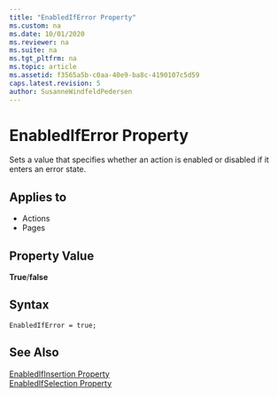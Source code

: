 ```yaml
---
title: "EnabledIfError Property"
ms.custom: na
ms.date: 10/01/2020
ms.reviewer: na
ms.suite: na
ms.tgt_pltfrm: na
ms.topic: article
ms.assetid: f3565a5b-c0aa-40e9-ba8c-4190107c5d59
caps.latest.revision: 5
author: SusanneWindfeldPedersen
---
```


# EnabledIfError Property

Sets a value that specifies whether an action is enabled or disabled if it enters an error state.  
  
## Applies to  
  
- Actions  
- Pages  
  
## Property Value

**True**/**false**  
 
## Syntax

```AL
EnabledIfError = true;
```

## See Also

[EnabledIfInsertion Property](devenv-enabledifinsertion-property.md)   
[EnabledIfSelection Property](devenv-enabledifselection-property.md)